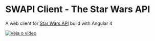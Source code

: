 # SWAPI Client - The Star Wars API

A web client for [Star Wars API](https://swapi.co) build with Angular 4


[![Veja o vídeo](http://fabricionogueira.site/wp-content/uploads/2017/09/index.png)](https://youtu.be/WsHGKEJdfJ0)
